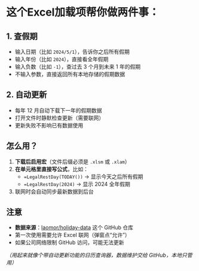 # 这个Excel加载项帮你做两件事：

## 1. 查假期

- 输入日期（比如 `2024/5/1`），告诉你之后所有假期  
- 输入年份（比如 `2024`），直接看全年假期  
- 输入负数（比如 `-1`），查过去 3 个月到未来 1 年的假期  
- 不输入参数，直接返回所有本地存储的假期数据  

## 2. 自动更新

- 每年 12 月自动下载下一年的假期数据  
- 打开文件时静默检查更新（需要联网）  
- 更新失败不影响已有数据使用  

## 怎么用？

1. **下载后启用宏**（文件后缀必须是 `.xlsm` 或 `.xlam`）  
2. **在单元格里直接写公式**，比如：  
   - `=LegalRestDay(TODAY())` → 显示今天之后所有假期  
   - `=LegalRestDay(2024)` → 显示 2024 全年假期  
3. 联网时会自动同步最新数据到后台  

## 注意

- **数据来源**：[laomor/holiday-data](https://github.com/laomor/holiday-data) 这个 GitHub 仓库  
- 第一次使用需要允许 Excel 联网（弹窗点“允许”）  
- 如果公司网络限制 GitHub 访问，可能无法更新  

*（用起来就像个带自动更新功能的日历查询器，数据维护交给 GitHub，本地只管用）*

